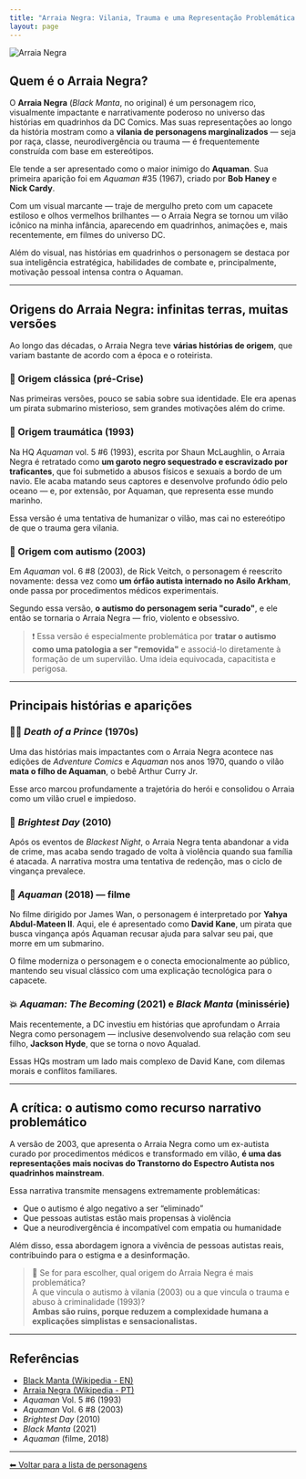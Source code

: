 ```yaml
---
title: "Arraia Negra: Vilania, Trauma e uma Representação Problemática do Autismo"
layout: page
---
```


![Arraia Negra](https://itxesco.github.io/assets/figuras/autismo/arraia_negra.jpg)

## Quem é o Arraia Negra?

O **Arraia Negra** (*Black Manta*, no original) é um personagem rico, visualmente impactante e narrativamente poderoso no universo das histórias em quadrinhos da DC Comics. Mas suas representações ao longo da história  mostram como a **vilania de personagens marginalizados** — seja por raça, classe, neurodivergência ou trauma — é frequentemente construída com base em estereótipos.

Ele tende a ser apresentado como o maior inimigo do **Aquaman**. Sua primeira aparição foi em *Aquaman* #35 (1967), criado por **Bob Haney** e **Nick Cardy**.

Com um visual marcante —  traje de mergulho preto com um capacete estiloso e olhos vermelhos brilhantes — o Arraia Negra se tornou um vilão icônico na minha infância, aparecendo em quadrinhos, animações e, mais recentemente, em filmes do universo DC.

Além do visual, nas histórias em quadrinhos o personagem se destaca por sua inteligência estratégica, habilidades de combate e, principalmente, motivação pessoal intensa contra o Aquaman.

---

## Origens do Arraia Negra: infinitas terras, muitas versões

Ao longo das décadas, o Arraia Negra teve **várias histórias de origem**, que variam bastante de acordo com a época e o roteirista.

### 🔹 Origem clássica (pré-Crise)

Nas primeiras versões, pouco se sabia sobre sua identidade. Ele era apenas um pirata submarino misterioso, sem grandes motivações além do crime.

### 🔹 Origem traumática (1993)

Na HQ *Aquaman* vol. 5 #6 (1993), escrita por Shaun McLaughlin, o Arraia Negra é retratado como **um garoto negro sequestrado e escravizado por traficantes**, que foi submetido a abusos físicos e sexuais a bordo de um navio. Ele acaba matando seus captores e desenvolve profundo ódio pelo oceano — e, por extensão, por Aquaman, que representa esse mundo marinho.

Essa versão é uma tentativa de humanizar o vilão, mas cai no estereótipo de que o trauma gera vilania.

### 🔹 Origem com autismo (2003)

Em *Aquaman* vol. 6 #8 (2003), de Rick Veitch, o personagem é reescrito novamente: dessa vez como **um órfão autista internado no Asilo Arkham**, onde passa por procedimentos médicos experimentais.

Segundo essa versão, **o autismo do personagem seria "curado"**, e ele então se tornaria o Arraia Negra — frio, violento e obsessivo.

> ❗ Essa versão é especialmente problemática por **tratar o autismo como uma patologia a ser "removida"** e associá-lo diretamente à formação de um supervilão. Uma ideia equivocada, capacitista e perigosa.

---

## Principais histórias e aparições

### 🧜‍♂️ *Death of a Prince* (1970s)

Uma das histórias mais impactantes com o Arraia Negra acontece nas edições de *Adventure Comics* e *Aquaman* nos anos 1970, quando o vilão **mata o filho de Aquaman**, o bebê Arthur Curry Jr.

Esse arco marcou profundamente a trajetória do herói e consolidou o Arraia como um vilão cruel e impiedoso.

### 🌊 *Brightest Day* (2010)

Após os eventos de *Blackest Night*, o Arraia Negra tenta abandonar a vida de crime, mas acaba sendo tragado de volta à violência quando sua família é atacada. A narrativa mostra uma tentativa de redenção, mas o ciclo de vingança prevalece.

### 🎥 *Aquaman* (2018) — filme

No filme dirigido por James Wan, o personagem é interpretado por **Yahya Abdul-Mateen II**. Aqui, ele é apresentado como **David Kane**, um pirata que busca vingança após Aquaman recusar ajuda para salvar seu pai, que morre em um submarino.

O filme moderniza o personagem e o conecta emocionalmente ao público, mantendo seu visual clássico com uma explicação tecnológica para o capacete.

### 💥 *Aquaman: The Becoming* (2021) e *Black Manta* (minissérie)

Mais recentemente, a DC investiu em histórias que aprofundam o Arraia Negra como personagem — inclusive desenvolvendo sua relação com seu filho, **Jackson Hyde**, que se torna o novo Aqualad.

Essas HQs mostram um lado mais complexo de David Kane, com dilemas morais e conflitos familiares.

---

## A crítica: o autismo como recurso narrativo problemático

A versão de 2003, que apresenta o Arraia Negra como um ex-autista curado por procedimentos médicos e transformado em vilão, **é uma das representações mais nocivas do Transtorno do Espectro Autista nos quadrinhos mainstream**.

Essa narrativa transmite mensagens extremamente problemáticas:

- Que o autismo é algo negativo a ser “eliminado”  
- Que pessoas autistas estão mais propensas à violência  
- Que a neurodivergência é incompatível com empatia ou humanidade

Além disso, essa abordagem ignora a vivência de pessoas autistas reais, contribuindo para o estigma e a desinformação.

> 💭 Se for para escolher, qual origem do Arraia Negra é mais problemática?  
> A que vincula o autismo à vilania (2003) ou a que vincula o trauma e abuso à criminalidade (1993)?  
> **Ambas são ruins, porque reduzem a complexidade humana a explicações simplistas e sensacionalistas.**

---

## Referências

- [Black Manta (Wikipedia - EN)](https://en.wikipedia.org/wiki/Black_Manta)  
- [Arraia Negra (Wikipedia - PT)](https://pt.wikipedia.org/wiki/Arraia_Negra)  
- *Aquaman* Vol. 5 #6 (1993)  
- *Aquaman* Vol. 6 #8 (2003)  
- *Brightest Day* (2010)  
- *Black Manta* (2021)  
- *Aquaman* (filme, 2018)

---

[⬅ Voltar para a lista de personagens](/pages/autismo/superherois.html)
